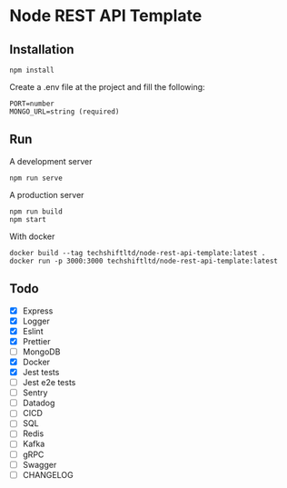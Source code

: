 # Node REST API Template

## Installation

```
npm install
```

Create a .env file at the project and fill the following:

```
PORT=number
MONGO_URL=string (required)
```

## Run

A development server

```
npm run serve
```

A production server

```
npm run build
npm start
```

With docker

```
docker build --tag techshiftltd/node-rest-api-template:latest .
docker run -p 3000:3000 techshiftltd/node-rest-api-template:latest
```

## Todo

-   [x] Express
-   [x] Logger
-   [x] Eslint
-   [x] Prettier
-   [ ] MongoDB
-   [x] Docker
-   [x] Jest tests
-   [ ] Jest e2e tests
-   [ ] Sentry
-   [ ] Datadog
-   [ ] CICD
-   [ ] SQL
-   [ ] Redis
-   [ ] Kafka
-   [ ] gRPC
-   [ ] Swagger
-   [ ] CHANGELOG
